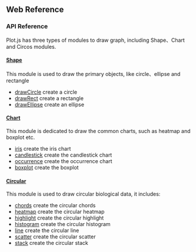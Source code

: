 ## Web Reference

### API Reference

Plot.js has three types of modules to draw graph, including Shape、Chart and Circos modules.

#### [Shape](API/Shape.md)

This module is used to draw the primary objects, like circle、ellipse and rectangle

* [drawCircle](API/Shape.md) create a circle
* [drawRect](API/Shape.md) create a rectangle
* [drawEllipse](API/Shape.md) create an ellipse

#### [Chart](API/Chart.md)

This module is dedicated to draw the common charts, such as heatmap and boxplot etc.

* [iris](API/Chart.md) create the iris chart
* [candlestick](API/Chart.md) create the candlestick chart
* [occurrence](API/Chart.md) create the occurrence chart
* [boxplot](API/Chart.md) create the boxplot


#### [Circular](API/Circular.md)

This module is used to draw circular biological data, it includes:

* [chords](API/Circular.md) create the circular chords
* [heatmap](API/Circular.md) create the circular heatmap
* [highlight](API/Circular.md) create the circular highlight
* [histogram](API/Circular.md) create the circular histogram
* [line](API/Circular.md) create the circular line
* [scatter](API/Circular.md) create the circular scatter
* [stack](API/Circular.md) create the circular stack